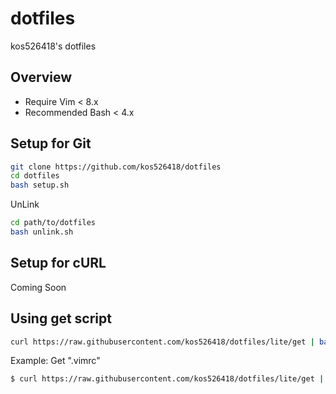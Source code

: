 # dotfiles

kos526418's dotfiles

## Overview

- Require Vim < 8.x
- Recommended Bash < 4.x

## Setup for Git

```bash
git clone https://github.com/kos526418/dotfiles
cd dotfiles
bash setup.sh
```

UnLink

```bash
cd path/to/dotfiles
bash unlink.sh
```

## Setup for cURL

Coming Soon

## Using get script

```bash
curl https://raw.githubusercontent.com/kos526418/dotfiles/lite/get | bash -s -- [name]
```

Example: Get ".vimrc"

```bash
$ curl https://raw.githubusercontent.com/kos526418/dotfiles/lite/get | bash -s -- vimrc
```
